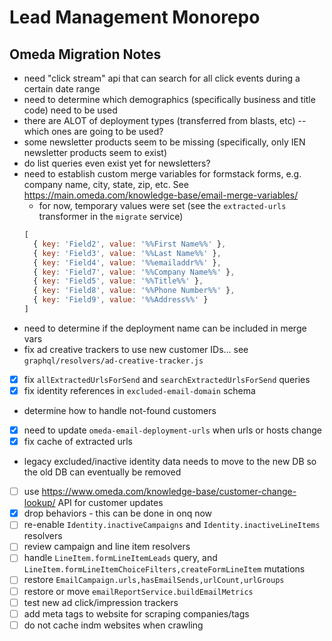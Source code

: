 # Lead Management Monorepo

## Omeda Migration Notes
- need "click stream" api that can search for all click events during a certain date range
- need to determine which demographics (specifically business and title code) need to be used
- there are ALOT of deployment types (transferred from blasts, etc) -- which ones are going to be used?
- some newsletter products seem to be missing (specifically, only IEN newsletter products seem to exist)
- do list queries even exist yet for newsletters?
- need to establish custom merge variables for formstack forms, e.g. company name, city, state, zip, etc. See https://main.omeda.com/knowledge-base/email-merge-variables/
  - for now, temporary values were set (see the `extracted-urls` transformer in the `migrate` service)
  ```js
  [
    { key: 'Field2', value: '%%First Name%%' },
    { key: 'Field3', value: '%%Last Name%%' },
    { key: 'Field4', value: '%%emailaddr%%' },
    { key: 'Field7', value: '%%Company Name%%' },
    { key: 'Field5', value: '%%Title%%' },
    { key: 'Field8', value: '%%Phone Number%%' },
    { key: 'Field9', value: '%%Address%%' }
  ]
  ```
- need to determine if the deployment name can be included in merge vars
- fix ad creative trackers to use new customer IDs... see `graphql/resolvers/ad-creative-tracker.js`
- [x] fix `allExtractedUrlsForSend` and `searchExtractedUrlsForSend` queries
- [x] fix identity references in `excluded-email-domain` schema
- determine how to handle not-found customers
- [x] need to update `omeda-email-deployment-urls` when urls or hosts change
- [x] fix cache of extracted urls
- legacy excluded/inactive identity data needs to move to the new DB so the old DB can eventually be removed
- [ ] use https://www.omeda.com/knowledge-base/customer-change-lookup/ API for customer updates
- [x] drop behaviors - this can be done in onq now
- [ ] re-enable `Identity.inactiveCampaigns` and `Identity.inactiveLineItems` resolvers
- [ ] review campaign and line item resolvers
- [ ] handle `LineItem.formLineItemLeads` query, and `LineItem.formLineItemChoiceFilters,createFormLineItem` mutations
- [ ] restore `EmailCampaign.urls,hasEmailSends,urlCount,urlGroups`
- [ ] restore or move `emailReportService.buildEmailMetrics`
- [ ] test new ad click/impression trackers
- [ ] add meta tags to website for scraping companies/tags
- [ ] do not cache indm websites when crawling
